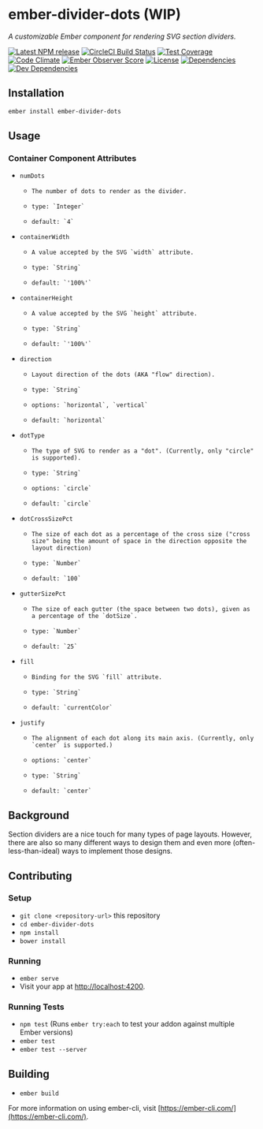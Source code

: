 # ember-divider-dots (WIP)

_A customizable Ember component for rendering SVG section dividers._

[![Latest NPM release][npm-badge]][npm-badge-url]
[![CircleCI Build Status][circle-badge]][circle-badge-url]
[![Test Coverage][coverage-badge]][coverage-badge-url]
[![Code Climate][codeclimate-badge]][codeclimate-badge-url]
[![Ember Observer Score][ember-observer-badge]][ember-observer-badge-url]
[![License][license-badge]][license-badge-url]
[![Dependencies][dependencies-badge]][dependencies-badge-url]
[![Dev Dependencies][devDependencies-badge]][devDependencies-badge-url]


## Installation

```sh
ember install ember-divider-dots
```

## Usage

### Container Component Attributes
-   `numDots`
    -     The number of dots to render as the divider.
    -     type: `Integer`
    -     default: `4`

-   `containerWidth`
    -     A value accepted by the SVG `width` attribute.
    -     type: `String`
    -     default: `'100%'`

-   `containerHeight`
    -     A value accepted by the SVG `height` attribute.
    -     type: `String`
    -     default: `'100%'`

-   `direction`
    -     Layout direction of the dots (AKA "flow" direction).
    -     type: `String`
    -     options: `horizontal`, `vertical`
    -     default: `horizontal`

-   `dotType`
    -     The type of SVG to render as a "dot". (Currently, only "circle" is supported).
    -     type: `String`
    -     options: `circle`
    -     default: `circle`

-   `dotCrossSizePct`
    -     The size of each dot as a percentage of the cross size ("cross size" being the amount of space in the direction opposite the layout direction)
    -     type: `Number`
    -     default: `100`

-   `gutterSizePct`
    -     The size of each gutter (the space between two dots), given as a percentage of the `dotSize`.
    -     type: `Number`
    -     default: `25`

-   `fill`
    -     Binding for the SVG `fill` attribute.
    -     type: `String`
    -     default: `currentColor`

-   `justify`
    -     The alignment of each dot along its main axis. (Currently, only `center` is supported.)
    -     options: `center`  
    -     type: `String`
    -     default: `center`


## Background

Section dividers are a nice touch for many types of page layouts. However, there are also so many different ways to design them and even more (often-less-than-ideal) ways to implement those designs. 


## Contributing

### Setup

-   `git clone <repository-url>` this repository
-   `cd ember-divider-dots`
-   `npm install`
-   `bower install`

### Running

-   `ember serve`
-   Visit your app at [http://localhost:4200](http://localhost:4200).

### Running Tests

-   `npm test` (Runs `ember try:each` to test your addon against multiple Ember versions)
-   `ember test`
-   `ember test --server`

## Building

-   `ember build`

For more information on using ember-cli, visit [https://ember-cli.com/](https://ember-cli.com/).


[npm-badge]: https://img.shields.io/npm/v/ember-divider-dots.svg
[npm-badge-url]: https://www.npmjs.com/package/ember-divider-dots
[circle-badge]: https://circleci.com/gh/BrianSipple/ember-divider-dots/tree/master.svg?style=svg&circle-token={{CIRCLE_TOKEN}}
[circle-badge-url]: https://circleci.com/gh/BrianSipple/ember-divider-dots/tree/master
[codeclimate-badge]: https://img.shields.io/codeclimate/github/BrianSipple/ember-divider-dots.svg
[codeclimate-badge-url]: https://codeclimate.com/github/BrianSipple/ember-divider-dots
[coverage-badge]: https://codeclimate.com/repos/580452d5c451cf0072003bc5/badges/fe9856d5b427c83eec3c/coverage.svg
[coverage-badge-url]: https://codeclimate.com/repos/580452d5c451cf0072003bc5/coverage
[ember-observer-badge]: http://emberobserver.com/badges/ember-divider-dots.svg
[ember-observer-badge-url]: http://emberobserver.com/addons/ember-divider-dots
[license-badge]: https://img.shields.io/npm/l/ember-divider-dots.svg
[license-badge-url]: ./LICENSE
[dependencies-badge]: https://img.shields.io/david/BrianSipple/ember-divider-dots.svg
[dependencies-badge-url]: https://david-dm.org/BrianSipple/ember-divider-dots
[devDependencies-badge]: https://img.shields.io/david/dev/BrianSipple/ember-divider-dots.svg
[devDependencies-badge-url]: https://david-dm.org/BrianSipple/ember-divider-dots#info=devDependencies
